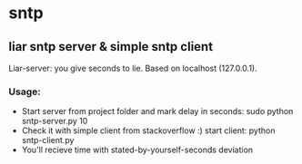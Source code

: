 # sntp
## liar sntp server & simple sntp client
Liar-server: you give seconds to lie. Based on localhost (127.0.0.1).

### Usage:
- Start server from project folder and mark delay in seconds: sudo python sntp-server.py 10
- Check it with simple client from stackoverflow :) start client: python sntp-client.py
- You'll recieve time with stated-by-yourself-seconds deviation
